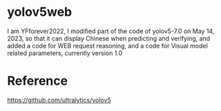 # yolov5web
I am YFforever2022, I modified part of the code of yolov5-7.0 on May 14, 2023, so that it can display Chinese when predicting and verifying, and added a code for WEB request reasoning, and a code for Visual model related parameters, currently version 1.0
# Reference
https://github.com/ultralytics/yolov5
